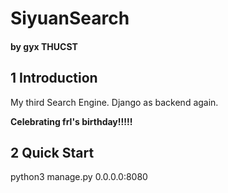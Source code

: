 # SiyuanSearch
#### by gyx THUCST
## 1 Introduction
My third Search Engine. Django as backend again. 

**Celebrating frl's birthday!!!!!**

## 2 Quick Start
python3 manage.py 0.0.0.0:8080

